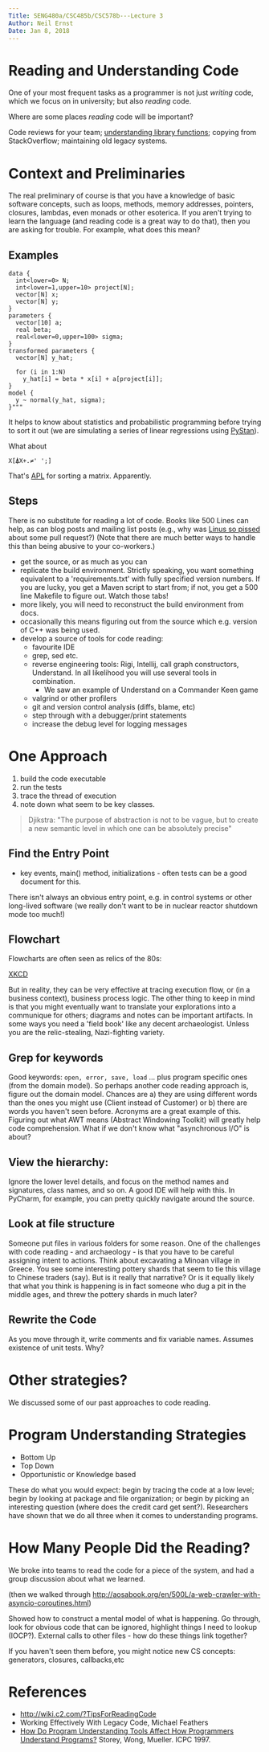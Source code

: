 ```yaml
---
Title: SENG480a/CSC485b/CSC578b---Lecture 3
Author: Neil Ernst
Date: Jan 8, 2018
---
```


# Reading and Understanding Code
One of your most frequent tasks as a programmer is not just *writing* code, which we focus on in university; but also *reading* code. 

Where are some places *reading* code will be important?

Code reviews for your team; [understanding library functions](https://hackernoon.com/im-harvesting-credit-card-numbers-and-passwords-from-your-site-here-s-how-9a8cb347c5b5); copying from StackOverflow; maintaining old legacy systems.


# Context and Preliminaries
The real preliminary of course is that you have a knowledge of basic software concepts, such as loops, methods, memory addresses, pointers, closures, lambdas, even monads or other esoterica. If you aren't trying to learn the language (and reading code is a great way to do that), then you are asking for trouble. For example, what does this mean?

## Examples
```
data {
  int<lower=0> N; 
  int<lower=1,upper=10> project[N];
  vector[N] x;
  vector[N] y;
} 
parameters {
  vector[10] a;
  real beta;
  real<lower=0,upper=100> sigma;
} 
transformed parameters {
  vector[N] y_hat;

  for (i in 1:N)
    y_hat[i] = beta * x[i] + a[project[i]];
}
model {
  y ~ normal(y_hat, sigma);
}"""
```

It helps to know about statistics and probabilistic programming before trying to sort it out (we are simulating a series of linear regressions using [PyStan](https://pystan.readthedocs.io/en/latest/)). 

What about 
```
X[⍋X+.≠' ';]
```

That's <a href="https://en.wikipedia.org/wiki/APL_(programming_language)">APL</a> for sorting a matrix. Apparently.

## Steps
There is no substitute for reading a lot of code. Books like 500 Lines can help, as can blog posts and mailing list posts (e.g., why was [Linus so pissed](http://lkml.iu.edu/hypermail/linux/kernel/1510.3/02866.html) about some pull request?) (Note that there are much better ways to handle this than being abusive to your co-workers.)

- get the source, or as much as you can
- replicate the build environment. Strictly speaking, you want something equivalent to a 'requirements.txt' with fully specified version numbers. If you are lucky, you get a Maven script to start from; if not, you get a 500 line Makefile to figure out. Watch those tabs!
- more likely, you will need to reconstruct the build environment from docs. 
- occasionally this means figuring out from the source which e.g. version of C++ was being used.
- develop a source of tools for code reading:
	+ favourite IDE
	+ grep, sed etc.
	+ reverse engineering tools: Rigi, Intellij, call graph constructors, Understand. In all likelihood you will use several tools in combination.
		* We saw an example of Understand on a Commander Keen game
	+ valgrind or other profilers
	+ git and version control analysis (diffs, blame, etc)
	+ step through with a debugger/print statements
	+ increase the debug level for logging messages

# One Approach
1. build the code executable 
2. run the tests
3. trace the thread of execution
4. note down what seem to be key classes.

> Djikstra: "The purpose of abstraction is not to be vague, but to create a new semantic level in which one can be absolutely precise"

## Find the Entry Point
- key events, main() method, initializations - often tests can be a good document for this.

There isn't always an obvious entry point, e.g. in control systems or other long-lived software (we really don't want to be in nuclear reactor shutdown mode too much!)

## Flowchart
Flowcharts are often seen as relics of the 80s:

[XKCD](https://xkcd.com/518/)

But in reality, they can be very effective at tracing execution flow, or (in a business context), business process logic. The other thing to keep in mind is that you might eventually want to translate your explorations into a communique for others; diagrams and notes can be important artifacts. In some ways you need a 'field book' like any decent archaeologist. Unless you are the relic-stealing, Nazi-fighting variety.

## Grep for keywords
Good keywords: `open, error, save, load` ... plus program specific ones (from the domain model). So perhaps another code reading approach is, figure out the domain model. Chances are a) they are using different words than the ones you might use (Client instead of Customer) or b) there are words you haven't seen before. Acronyms are a great example of this. Figuring out what AWT means (Abstract Windowing Toolkit) will greatly help code comprehension. What if we don't know what "asynchronous I/O" is about?

## View the hierarchy:
Ignore the lower level details, and focus on the method names and signatures, class names, and so on. A good IDE will help with this. In PyCharm, for example, you can pretty quickly navigate around the source. 

## Look at file structure
Someone put files in various folders for some reason. One of the challenges with code reading - and archaeology - is that you have to be careful assigning intent to actions. Think about excavating a Minoan village in Greece. You see some interesting pottery shards that seem to tie this village to Chinese traders (say). But is it really that narrative? Or is it equally likely that what you think is happening is in fact someone who dug a pit in the middle ages, and threw the pottery shards in much later?

## Rewrite the Code
As you move through it, write comments and fix variable names. Assumes existence of unit tests. Why?

# Other strategies?
We discussed some of our past approaches to code reading.

# Program Understanding Strategies
* Bottom Up
* Top Down
* Opportunistic or Knowledge based

These do what you would expect: begin by tracing the code at a low level; begin by looking at package and file organization; or begin by picking an interesting question (where does the credit card get sent?). Researchers have shown that we do all three when it comes to understanding programs.

# How Many People Did the Reading?
We broke into teams to read the code for a piece of the system, and had a group discussion about what we learned.

(then we walked through http://aosabook.org/en/500L/a-web-crawler-with-asyncio-coroutines.html)

Showed how to construct a mental model of what is happening. Go through, look for obvious code that can be ignored, highlight things I need to lookup (IOCP?). External calls to other files - how do these things link together?

If you haven't seen them before, you might notice new CS concepts: generators, closures, callbacks,etc

# References
* http://wiki.c2.com/?TipsForReadingCode
* Working Effectively With Legacy Code, Michael Feathers
* [How Do Program Understanding Tools Affect How Programmers Understand Programs?](http://citeseerx.ist.psu.edu/viewdoc/download?doi=10.1.1.400.223&rep=rep1&type=pdf) Storey, Wong, Mueller. ICPC 1997.